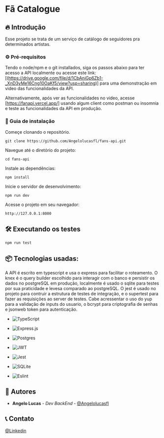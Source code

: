 # Fã Catalogue

## 🔥 Introdução

Esse projeto se trata de um serviço de catálogo de seguidores pra determinados artistas.

### ⚙️ Pré-requisitos

Tendo o node/npm e o git installados, siga os passos abaixo para ter acesso a API localmente ou acesse este link: [(https://drive.google.com/file/d/1CbAniGp6Zb1-_XnD3yMe16Cng10OaKf5/view?usp=sharing)] para uma demonstração em video das funcionalidades da API. 

Alternativamente, após ver as funcionalidades no video, acesse [https://fanapi.vercel.app/] usando algum client como postman ou insomnia e teste as funcionalidades da API em produção.



### 🔨 Guia de instalação

Começe clonando o repositório.

```
git clone https://github.com/Angelolucasfl/fans-api.git
```


Navegue até o diretório do projeto:

```
cd fans-api
```


Instale as dependências:

```
npm install
```


Inicie o servidor de desenvolvimento:

```
npm run dev
```


Acesse o projeto em seu navegador:

```
http://127.0.0.1:8000
```

## 🛠️ Executando os testes


```
npm run test
```

## 📦 Tecnologias usadas:

A API é escrito em typescript e usa o express para facilitar o roteamento. O knex é o query builder escolhido para interagir com o banco e persistir os dados no postgreSQL em produção, localmente é usado o sqlite para testes por sua praticidade e levesa comparado ao postgreSQL. O jest é usado no projeto para contruir a estrutura de testes de integração, e o supertest para fazer as requisições ao server de testes. Cabe acressentar o uso do yup para a validação de inputs do usuario, o bcrypt para criptografia de senhas e jsonweb token para autenticação.

* ![TypeScript](https://img.shields.io/badge/typescript-%23007ACC.svg?style=for-the-badge&logo=typescript&logoColor=white)

* ![Express.js](https://img.shields.io/badge/express.js-%23404d59.svg?style=for-the-badge&logo=express&logoColor=%2361DAFB)

* ![Postgres](https://img.shields.io/badge/postgres-%23316192.svg?style=for-the-badge&logo=postgresql&logoColor=white)

* ![JWT](https://img.shields.io/badge/JWT-black?style=for-the-badge&logo=JSON%20web%20tokens)

* ![Jest](https://img.shields.io/badge/-jest-%23C21325?style=for-the-badge&logo=jest&logoColor=white)

* ![SQLite](https://img.shields.io/badge/sqlite-%2307405e.svg?style=for-the-badge&logo=sqlite&logoColor=white)

* ![Eslint](https://img.shields.io/badge/ESLint-4B3263?style=for-the-badge&logo=eslint&logoColor=white)

## 👷 Autores

* **Angelo Lucas** - *Dev BackEnd* - [@Angelolucasfl](https://github.com/Angelolucasfl)


## 📞  Contato

[@Linkedin](https://www.linkedin.com/in/angelo-lucas-7129b7268/)
